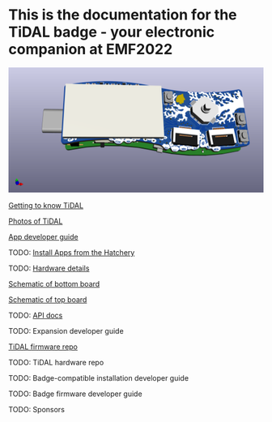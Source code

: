 # This is the documentation for the TiDAL badge - your electronic companion at EMF2022

![The TiDAL device](/images/tidal-edgeview.png)

[Getting to know TiDAL](boarddescription.md)

[Photos of TiDAL](pictures.md)

[App developer guide](AppQuickstart.md)

TODO: [Install Apps from the Hatchery](hatchery.md)

TODO: [Hardware details](hardwaredetails.md)

[Schematic of bottom board](schematics/tidal-bot.pdf)

[Schematic of top board](schematics/tidal-top.pdf)

TODO: [API docs](gpio.md)

TODO: Expansion developer guide

[TiDAL firmware repo](https://github.com/emfcamp/TiDAL-Firmware)

TODO: TiDAL hardware repo

TODO: Badge-compatible installation developer guide

TODO: Badge firmware developer guide

TODO: Sponsors
